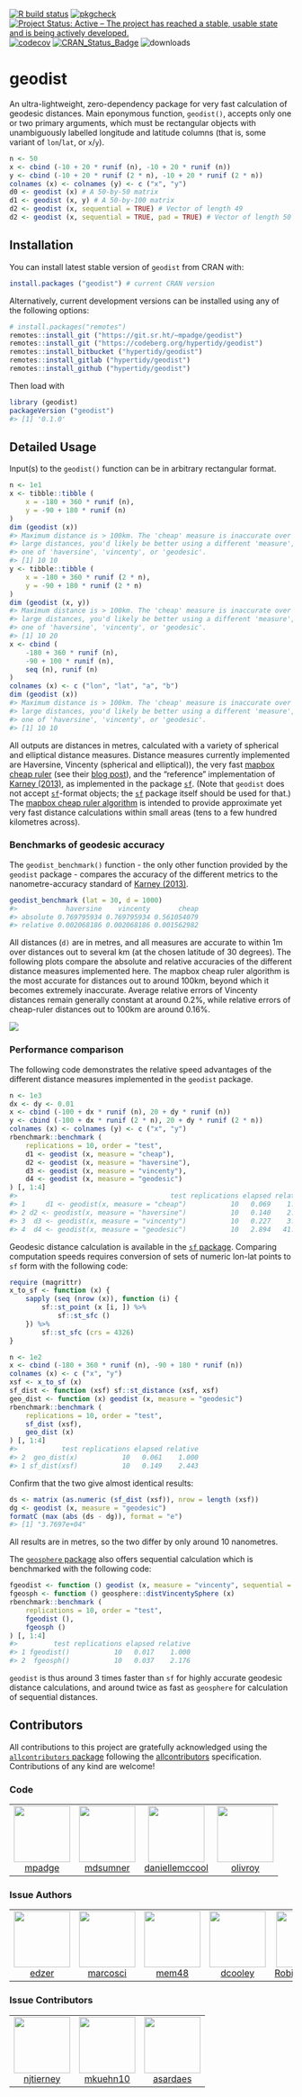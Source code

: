 <!-- README.md is generated from README.Rmd. Please edit that file -->

[![R build
status](https://github.com/hypertidy/geodist/workflows/R-CMD-check/badge.svg)](https://github.com/hypertidy/geodist/actions?query=workflow%3AR-CMD-check)
[![pkgcheck](https://github.com/hypertidy/geodist/workflows/pkgcheck/badge.svg)](https://github.com/hypertidy/geodist/actions?query=workflow%3Apkgcheck)
[![Project Status: Active – The project has reached a stable, usable
state and is being actively
developed.](http://www.repostatus.org/badges/latest/active.svg)](http://www.repostatus.org/#active)
[![codecov](https://codecov.io/gh/hypertidy/geodist/branch/master/graph/badge.svg)](https://codecov.io/gh/hypertidy/geodist)
[![CRAN_Status_Badge](http://www.r-pkg.org/badges/version/geodist)](http://cran.r-project.org/web/packages/geodist)
![downloads](http://cranlogs.r-pkg.org/badges/grand-total/geodist)

# geodist

An ultra-lightweight, zero-dependency package for very fast calculation
of geodesic distances. Main eponymous function, `geodist()`, accepts
only one or two primary arguments, which must be rectangular objects
with unambiguously labelled longitude and latitude columns (that is,
some variant of `lon`/`lat`, or `x`/`y`).

``` r
n <- 50
x <- cbind (-10 + 20 * runif (n), -10 + 20 * runif (n))
y <- cbind (-10 + 20 * runif (2 * n), -10 + 20 * runif (2 * n))
colnames (x) <- colnames (y) <- c ("x", "y")
d0 <- geodist (x) # A 50-by-50 matrix
d1 <- geodist (x, y) # A 50-by-100 matrix
d2 <- geodist (x, sequential = TRUE) # Vector of length 49
d2 <- geodist (x, sequential = TRUE, pad = TRUE) # Vector of length 50
```

## Installation

You can install latest stable version of `geodist` from CRAN with:

``` r
install.packages ("geodist") # current CRAN version
```

Alternatively, current development versions can be installed using any
of the following options:

``` r
# install.packages("remotes")
remotes::install_git ("https://git.sr.ht/~mpadge/geodist")
remotes::install_git ("https://codeberg.org/hypertidy/geodist")
remotes::install_bitbucket ("hypertidy/geodist")
remotes::install_gitlab ("hypertidy/geodist")
remotes::install_github ("hypertidy/geodist")
```

Then load with

``` r
library (geodist)
packageVersion ("geodist")
#> [1] '0.1.0'
```

## Detailed Usage

Input(s) to the `geodist()` function can be in arbitrary rectangular
format.

``` r
n <- 1e1
x <- tibble::tibble (
    x = -180 + 360 * runif (n),
    y = -90 + 180 * runif (n)
)
dim (geodist (x))
#> Maximum distance is > 100km. The 'cheap' measure is inaccurate over such
#> large distances, you'd likely be better using a different 'measure', 
#> one of 'haversine', 'vincenty', or 'geodesic'.
#> [1] 10 10
y <- tibble::tibble (
    x = -180 + 360 * runif (2 * n),
    y = -90 + 180 * runif (2 * n)
)
dim (geodist (x, y))
#> Maximum distance is > 100km. The 'cheap' measure is inaccurate over such
#> large distances, you'd likely be better using a different 'measure', 
#> one of 'haversine', 'vincenty', or 'geodesic'.
#> [1] 10 20
x <- cbind (
    -180 + 360 * runif (n),
    -90 + 100 * runif (n),
    seq (n), runif (n)
)
colnames (x) <- c ("lon", "lat", "a", "b")
dim (geodist (x))
#> Maximum distance is > 100km. The 'cheap' measure is inaccurate over such
#> large distances, you'd likely be better using a different 'measure', 
#> one of 'haversine', 'vincenty', or 'geodesic'.
#> [1] 10 10
```

All outputs are distances in metres, calculated with a variety of
spherical and elliptical distance measures. Distance measures currently
implemented are Haversine, Vincenty (spherical and elliptical)), the
very fast [mapbox cheap
ruler](https://github.com/mapbox/cheap-ruler-cpp/blob/master/include/mapbox/cheap_ruler.hpp)
(see their [blog
post](https://blog.mapbox.com/fast-geodesic-approximations-with-cheap-ruler-106f229ad016)),
and the “reference” implementation of [Karney
(2013)](https://link.springer.com/content/pdf/10.1007/s00190-012-0578-z.pdf),
as implemented in the package
[`sf`](https://cran.r-project.org/package=sf). (Note that `geodist` does
not accept [`sf`](https://cran.r-project.org/package=sf)-format objects;
the [`sf`](https://cran.r-project.org/package=sf) package itself should
be used for that.) The [mapbox cheap ruler
algorithm](https://github.com/mapbox/cheap-ruler-cpp) is intended to
provide approximate yet very fast distance calculations within small
areas (tens to a few hundred kilometres across).

### Benchmarks of geodesic accuracy

The `geodist_benchmark()` function - the only other function provided by
the `geodist` package - compares the accuracy of the different metrics
to the nanometre-accuracy standard of [Karney
(2013)](https://link.springer.com/content/pdf/10.1007/s00190-012-0578-z.pdf).

``` r
geodist_benchmark (lat = 30, d = 1000)
#>            haversine    vincenty       cheap
#> absolute 0.769795934 0.769795934 0.561054079
#> relative 0.002068186 0.002068186 0.001562982
```

All distances (`d)` are in metres, and all measures are accurate to
within 1m over distances out to several km (at the chosen latitude of 30
degrees). The following plots compare the absolute and relative
accuracies of the different distance measures implemented here. The
mapbox cheap ruler algorithm is the most accurate for distances out to
around 100km, beyond which it becomes extremely inaccurate. Average
relative errors of Vincenty distances remain generally constant at
around 0.2%, while relative errors of cheap-ruler distances out to 100km
are around 0.16%.

![](vignettes/fig1.png)

### Performance comparison

The following code demonstrates the relative speed advantages of the
different distance measures implemented in the `geodist` package.

``` r
n <- 1e3
dx <- dy <- 0.01
x <- cbind (-100 + dx * runif (n), 20 + dy * runif (n))
y <- cbind (-100 + dx * runif (2 * n), 20 + dy * runif (2 * n))
colnames (x) <- colnames (y) <- c ("x", "y")
rbenchmark::benchmark (
    replications = 10, order = "test",
    d1 <- geodist (x, measure = "cheap"),
    d2 <- geodist (x, measure = "haversine"),
    d3 <- geodist (x, measure = "vincenty"),
    d4 <- geodist (x, measure = "geodesic")
) [, 1:4]
#>                                      test replications elapsed relative
#> 1     d1 <- geodist(x, measure = "cheap")           10   0.069    1.000
#> 2 d2 <- geodist(x, measure = "haversine")           10   0.140    2.029
#> 3  d3 <- geodist(x, measure = "vincenty")           10   0.227    3.290
#> 4  d4 <- geodist(x, measure = "geodesic")           10   2.894   41.942
```

Geodesic distance calculation is available in the [`sf`
package](https://cran.r-project.org/package=sf). Comparing computation
speeds requires conversion of sets of numeric lon-lat points to `sf`
form with the following code:

``` r
require (magrittr)
x_to_sf <- function (x) {
    sapply (seq (nrow (x)), function (i) {
        sf::st_point (x [i, ]) %>%
            sf::st_sfc ()
    }) %>%
        sf::st_sfc (crs = 4326)
}
```

``` r
n <- 1e2
x <- cbind (-180 + 360 * runif (n), -90 + 180 * runif (n))
colnames (x) <- c ("x", "y")
xsf <- x_to_sf (x)
sf_dist <- function (xsf) sf::st_distance (xsf, xsf)
geo_dist <- function (x) geodist (x, measure = "geodesic")
rbenchmark::benchmark (
    replications = 10, order = "test",
    sf_dist (xsf),
    geo_dist (x)
) [, 1:4]
#>           test replications elapsed relative
#> 2  geo_dist(x)           10   0.061    1.000
#> 1 sf_dist(xsf)           10   0.149    2.443
```

Confirm that the two give almost identical results:

``` r
ds <- matrix (as.numeric (sf_dist (xsf)), nrow = length (xsf))
dg <- geodist (x, measure = "geodesic")
formatC (max (abs (ds - dg)), format = "e")
#> [1] "3.7697e+04"
```

All results are in metres, so the two differ by only around 10
nanometres.

The [`geosphere` package](https://cran.r-project.org/package=geosphere)
also offers sequential calculation which is benchmarked with the
following code:

``` r
fgeodist <- function () geodist (x, measure = "vincenty", sequential = TRUE)
fgeosph <- function () geosphere::distVincentySphere (x)
rbenchmark::benchmark (
    replications = 10, order = "test",
    fgeodist (),
    fgeosph ()
) [, 1:4]
#>         test replications elapsed relative
#> 1 fgeodist()           10   0.017    1.000
#> 2  fgeosph()           10   0.037    2.176
```

`geodist` is thus around 3 times faster than `sf` for highly accurate
geodesic distance calculations, and around twice as fast as `geosphere`
for calculation of sequential distances.

## Contributors


<!-- ALL-CONTRIBUTORS-LIST:START - Do not remove or modify this section -->
<!-- prettier-ignore-start -->
<!-- markdownlint-disable -->

All contributions to this project are gratefully acknowledged using the [`allcontributors` package](https://github.com/ropensci/allcontributors) following the [allcontributors](https://allcontributors.org) specification. Contributions of any kind are welcome!

### Code

<table>

<tr>
<td align="center">
<a href="https://github.com/mpadge">
<img src="https://avatars.githubusercontent.com/u/6697851?v=4" width="100px;" alt=""/>
</a><br>
<a href="https://github.com/hypertidy/geodist/commits?author=mpadge">mpadge</a>
</td>
<td align="center">
<a href="https://github.com/mdsumner">
<img src="https://avatars.githubusercontent.com/u/4107631?v=4" width="100px;" alt=""/>
</a><br>
<a href="https://github.com/hypertidy/geodist/commits?author=mdsumner">mdsumner</a>
</td>
<td align="center">
<a href="https://github.com/daniellemccool">
<img src="https://avatars.githubusercontent.com/u/5112209?v=4" width="100px;" alt=""/>
</a><br>
<a href="https://github.com/hypertidy/geodist/commits?author=daniellemccool">daniellemccool</a>
</td>
<td align="center">
<a href="https://github.com/olivroy">
<img src="https://avatars.githubusercontent.com/u/52606734?v=4" width="100px;" alt=""/>
</a><br>
<a href="https://github.com/hypertidy/geodist/commits?author=olivroy">olivroy</a>
</td>
</tr>

</table>


### Issue Authors

<table>

<tr>
<td align="center">
<a href="https://github.com/edzer">
<img src="https://avatars.githubusercontent.com/u/520851?u=9bc892c3523be428dc211f2ccbcf04e8e0e564ff&v=4" width="100px;" alt=""/>
</a><br>
<a href="https://github.com/hypertidy/geodist/issues?q=is%3Aissue+author%3Aedzer">edzer</a>
</td>
<td align="center">
<a href="https://github.com/marcosci">
<img src="https://avatars.githubusercontent.com/u/10864574?u=e5b7e55e122646f47174a9e621ebc91fff177d9b&v=4" width="100px;" alt=""/>
</a><br>
<a href="https://github.com/hypertidy/geodist/issues?q=is%3Aissue+author%3Amarcosci">marcosci</a>
</td>
<td align="center">
<a href="https://github.com/mem48">
<img src="https://avatars.githubusercontent.com/u/15819577?u=0c128db4e7567656c23e83e4314111fcea424526&v=4" width="100px;" alt=""/>
</a><br>
<a href="https://github.com/hypertidy/geodist/issues?q=is%3Aissue+author%3Amem48">mem48</a>
</td>
<td align="center">
<a href="https://github.com/dcooley">
<img src="https://avatars.githubusercontent.com/u/8093396?u=2c8d9162f246d90d433034d212b29a19e0f245c1&v=4" width="100px;" alt=""/>
</a><br>
<a href="https://github.com/hypertidy/geodist/issues?q=is%3Aissue+author%3Adcooley">dcooley</a>
</td>
<td align="center">
<a href="https://github.com/Robinlovelace">
<img src="https://avatars.githubusercontent.com/u/1825120?u=4b78d134ed1814b0677455f45d932b3b4a6ba3a5&v=4" width="100px;" alt=""/>
</a><br>
<a href="https://github.com/hypertidy/geodist/issues?q=is%3Aissue+author%3ARobinlovelace">Robinlovelace</a>
</td>
<td align="center">
<a href="https://github.com/espinielli">
<img src="https://avatars.githubusercontent.com/u/891692?v=4" width="100px;" alt=""/>
</a><br>
<a href="https://github.com/hypertidy/geodist/issues?q=is%3Aissue+author%3Aespinielli">espinielli</a>
</td>
<td align="center">
<a href="https://github.com/Maschette">
<img src="https://avatars.githubusercontent.com/u/14663215?u=93694159d02e924e6413bd067d7746f1d16d64c1&v=4" width="100px;" alt=""/>
</a><br>
<a href="https://github.com/hypertidy/geodist/issues?q=is%3Aissue+author%3AMaschette">Maschette</a>
</td>
</tr>

</table>


### Issue Contributors

<table>

<tr>
<td align="center">
<a href="https://github.com/njtierney">
<img src="https://avatars.githubusercontent.com/u/6488485?u=3eacd57f61342d1c3cecd5c8ac741b1c4897e1de&v=4" width="100px;" alt=""/>
</a><br>
<a href="https://github.com/hypertidy/geodist/issues?q=is%3Aissue+commenter%3Anjtierney">njtierney</a>
</td>
<td align="center">
<a href="https://github.com/mkuehn10">
<img src="https://avatars.githubusercontent.com/u/4229651?u=ea8118ccba75b3ff7a8fb9859aadde9cd524c484&v=4" width="100px;" alt=""/>
</a><br>
<a href="https://github.com/hypertidy/geodist/issues?q=is%3Aissue+commenter%3Amkuehn10">mkuehn10</a>
</td>
<td align="center">
<a href="https://github.com/asardaes">
<img src="https://avatars.githubusercontent.com/u/7768461?u=fb573498b515f9bfcaeba8e256852060f6304d0b&v=4" width="100px;" alt=""/>
</a><br>
<a href="https://github.com/hypertidy/geodist/issues?q=is%3Aissue+commenter%3Aasardaes">asardaes</a>
</td>
</tr>

</table>

<!-- markdownlint-enable -->
<!-- prettier-ignore-end -->
<!-- ALL-CONTRIBUTORS-LIST:END -->
